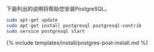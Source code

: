 下面列出的说明将帮助您安装PostgreSQL。

```bash
sudo apt-get update
sudo apt-get install postgresql postgresql-contrib
sudo service postgresql start
```

{% include templates/install/postgres-post-install.md %}